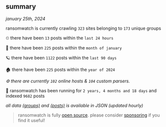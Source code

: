 
## summary
_january 25th, 2024_

ransomwatch is currently crawling `323` sites belonging to `173` unique groups

⏲ there have been `13` posts within the `last 24 hours`

🦈 there have been `225` posts within the `month of january`

🪐 there have been `1122` posts within the `last 90 days`

🏚 there have been `225` posts within the `year of 2024`

_⚙️ there are currently `102` online hosts & `104` custom parsers._

🦕 ransomwatch has been running for `2 years, 4 months and 18 days` and indexed `9682` posts

_all data  [(groups)](http://ransomwhat.telemetry.ltd/groups) and [(posts)](http://ransomwhat.telemetry.ltd/posts) is available in JSON (updated hourly)_

> ransomwatch is fully [open source](https://github.com/joshhighet/ransomwatch#ransomwatch--). please consider [sponsoring](https://github.com/sponsors/joshhighet) if you find it useful!
